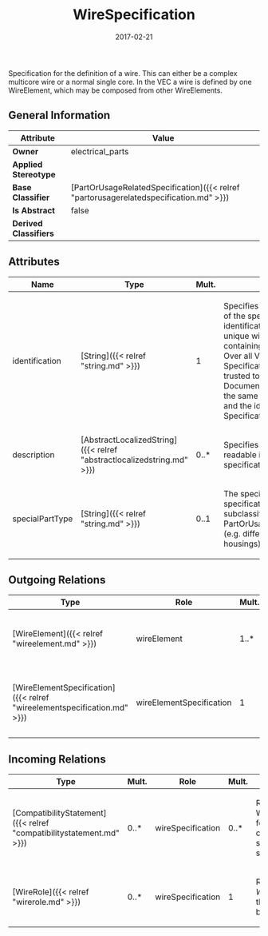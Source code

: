 ﻿---
title: WireSpecification
toc: false
type: specs
date: "2017-02-21"
draft: false
specification: VEC
version: 1.1.3
documentType: "Recommendation"
elementType: Class
classes:
  - WireSpecification
menu_name: vec-1.1.3
---
<p> Specification for the definition of a wire. This can either be a complex multicore wire or a normal single core. In the VEC a wire is defined by one WireElement, which may be composed from other WireElements.      </p>

## General Information

| Attribute               | Value |
|-------------------------|-------|
| **Owner**               | electrical_parts |
| **Applied Stereotype**  |   |
| **Base Classifier**     | [PartOrUsageRelatedSpecification]({{< relref "partorusagerelatedspecification.md" >}})<br/>  |
| **Is Abstract**         | false |
| **Derived Classifiers** |   |

## Attributes
|  Name  |  Type  |  Mult.  |  Description  |  Owning Classifier  |
|--------|--------|---------|---------------|--------------|
|identification | [String]({{< relref "string.md" >}}) | 1 | <p> Specifies a unique identification of the specification. The identification is guaranteed to be unique within the document containing the specification. Over all VEC-documents a Specification-instance can be trusted to be identical if the DocumentVersion-instance is the same (see DocumentVersion) and the identification of the Specification is the same.      </p> | [Specification]({{< relref "specification.md" >}}) |
|description | [AbstractLocalizedString]({{< relref "abstractlocalizedstring.md" >}}) | 0..* | <p> Specifies additional, human readable information about the specification.      </p> | [Specification]({{< relref "specification.md" >}}) |
|specialPartType | [String]({{< relref "string.md" >}}) | 0..1 | <p>The specialPartType allows the specification of subclassifications for a PartOrUsageRelatedSpecification (e.g. different types of connector housings).  </p> | [PartOrUsageRelatedSpecification]({{< relref "partorusagerelatedspecification.md" >}}) |

## Outgoing Relations
|    Type  |   Role   |   Mult.   |   Mult.   |   Description   |
|----------|----------|-----------|-----------|-----------------|
| [WireElement]({{< relref "wireelement.md" >}}) | wireElement | 1..* | 0..1 | <p> Specifies the WireElements that are available in the <i>WireSpecification</i>.      </p> |
| [WireElementSpecification]({{< relref "wireelementspecification.md" >}}) | wireElementSpecification | 1 | 0..* | <p> References the <i>WireElementSpecification </i>that defines the properties of the top-most <i>WireElement.</i>      </p> |
##  Incoming Relations
|    Type  |   Mult.  |   Role    |   Mult.   |   Description  |
|----------|----------|-----------|-----------|----------------|
| [CompatibilityStatement]({{< relref "compatibilitystatement.md" >}}) | 0..* | wireSpecification | 0..* | <p> References the WireSpecifications for which the compatibility statement is stated.      </p> |
| [WireRole]({{< relref "wirerole.md" >}}) | 0..* | wireSpecification | 1 | <p> References the <i>WireSpecification</i> that is instanced by this <i>WireRole.</i>      </p> |
